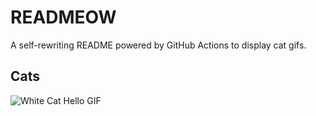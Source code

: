 # READMEOW

A self-rewriting README powered by GitHub Actions to display cat gifs.

## Cats

![White Cat Hello GIF](https://media1.giphy.com/media/v1.Y2lkPTlhY2QwMmRhYWYwcjNmdXZ4bXVnbHRrZ2NvMTdjZ2c5OTlzeWpvbHU0Y2NzaGRneCZlcD12MV9naWZzX3NlYXJjaCZjdD1n/vFKqnCdLPNOKc/200.gif)
